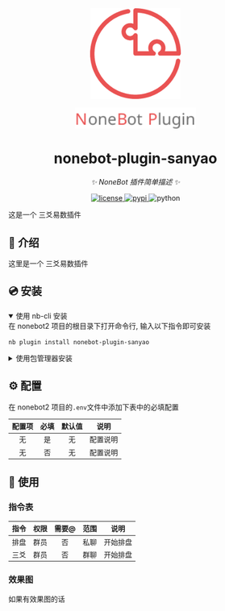 <div align="center">
  <a href="https://v2.nonebot.dev/store"><img src="resources/nbp_logo.png" width="180" height="180" alt="NoneBotPluginLogo"></a>
  <br>
  <p><img src="resources/NoneBotPlugin.svg" width="240" alt="NoneBotPluginText"></p>
</div>

<div align="center">

# nonebot-plugin-sanyao

_✨ NoneBot 插件简单描述 ✨_


<a href="./LICENSE">
    <img src="https://img.shields.io/github/license/owner/nonebot-plugin-template.svg" alt="license">
</a>
<a href="https://pypi.python.org/pypi/nonebot-plugin-sanyao">
    <img src="https://img.shields.io/pypi/v/nonebot-plugin-sanyao.svg" alt="pypi">
</a>
<img src="https://img.shields.io/badge/python-3.8+-blue.svg" alt="python">

</div>

这是一个 三爻易数插件

## 📖 介绍

这里是一个 三爻易数插件

## 💿 安装

<details open>
<summary>使用 nb-cli 安装</summary>
在 nonebot2 项目的根目录下打开命令行, 输入以下指令即可安装

    nb plugin install nonebot-plugin-sanyao

</details>

<details>
<summary>使用包管理器安装</summary>
在 nonebot2 项目的插件目录下, 打开命令行, 根据你使用的包管理器, 输入相应的安装命令

<details>
<summary>pip</summary>

    pip install nonebot-plugin-sanyao
</details>
<details>
<summary>pdm</summary>

    pdm add nonebot-plugin-sanyao
</details>
<details>
<summary>poetry</summary>

    poetry add nonebot-plugin-sanyao
</details>
<details>
<summary>conda</summary>

    conda install nonebot-plugin-sanyao
</details>

打开 nonebot2 项目根目录下的 `pyproject.toml` 文件, 在 `[tool.nonebot]` 部分追加写入

    plugins = ["nonebot_plugin_template"]

</details>

## ⚙️ 配置

在 nonebot2 项目的`.env`文件中添加下表中的必填配置

| 配置项 | 必填 | 默认值 |  说明  |
|:---:|:--:|:---:|:----:|
|  无  | 是  |  无  | 配置说明 |
|  无  | 否  |  无  | 配置说明 |

## 🎉 使用
### 指令表
| 指令 | 权限 | 需要@ | 范围 |  说明  |
|:--:|:--:|:---:|:--:|:----:|
| 排盘 | 群员 |  否  | 私聊 | 开始排盘 |
| 三爻 | 群员 |  否  | 群聊 | 开始排盘 |
### 效果图
如果有效果图的话
